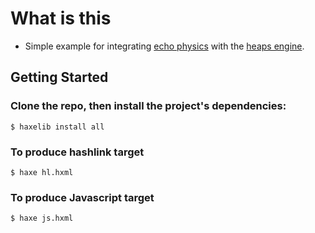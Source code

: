 # What is this

- Simple example for integrating [echo physics](https://austineast.dev/echo/) with the [heaps engine](https://heaps.io).

## Getting Started

### Clone the repo, then install the project's dependencies:
```
$ haxelib install all 
```

### To produce hashlink target
```
$ haxe hl.hxml
```

### To produce Javascript target
```
$ haxe js.hxml 
```